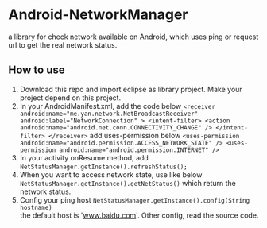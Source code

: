 # Android-NetworkManager
a library for check network available on Android, which uses ping or request url to get the real network status.


How to use
---
1. Download this repo and import eclipse as library project. Make your project depend on this project.
2. In your AndroidManifest.xml, add the code below
    `<receiver   
			android:name="me.yan.network.NetBroadcastReceiver"
            android:label="NetworkConnection" >
            <intent-filter>
                <action android:name="android.net.conn.CONNECTIVITY_CHANGE" />
            </intent-filter>
    </receiver>`
  add uses-permission below
	`<uses-permission android:name="android.permission.ACCESS_NETWORK_STATE" />
    <uses-permission android:name="android.permission.INTERNET" />`  
3. In your activity onResume method, add 
   `NetStatusManager.getInstance().refreshStatus();`
4. When you want to access network state, use like below
	`NetStatusManager.getInstance().getNetStatus()`  	which return the network status.
5. Config your ping host
   `NetStatusManager.getInstance().config(String hostname)`  
	the default host is 'www.baidu.com'. Other config, read the source code.

